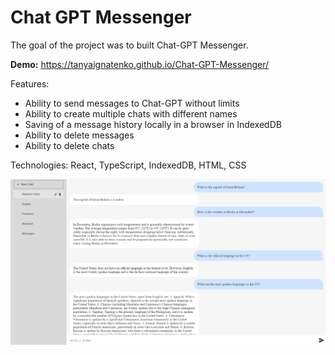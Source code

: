 # Chat GPT Messenger
The goal of the project was to built Chat-GPT Messenger.

__Demo:__ https://tanyaignatenko.github.io/Chat-GPT-Messenger/

Features:
- Ability to send messages to Chat-GPT without limits
- Ability to create multiple chats with different names
- Saving of a message history locally in a browser in IndexedDB
- Ability to delete messages
- Ability to delete chats

Technologies: React, TypeScript, IndexedDB, HTML, CSS

![App demo](assets/demo.png)
